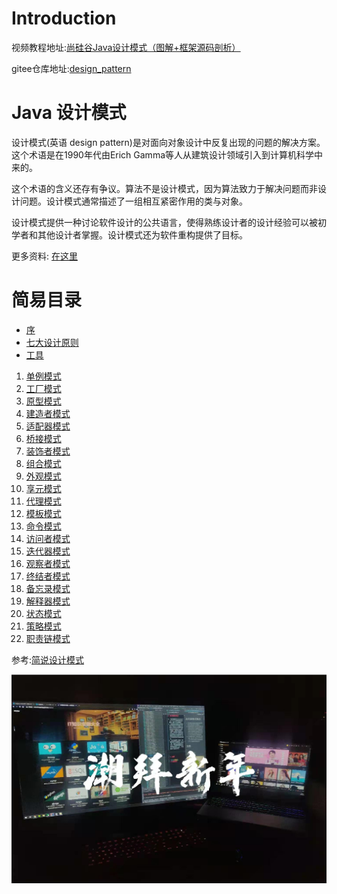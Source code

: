# Introduction



视频教程地址:[尚硅谷Java设计模式（图解+框架源码剖析）](https://www.bilibili.com/video/BV1G4411c7N4)

gitee仓库地址:[design_pattern](https://gitee.com/victorfengming/design_pattern/)

# Java 设计模式

设计模式(英语 design pattern)是对面向对象设计中反复出现的问题的解决方案。这个术语是在1990年代由Erich Gamma等人从建筑设计领域引入到计算机科学中来的。

这个术语的含义还存有争议。算法不是设计模式，因为算法致力于解决问题而非设计问题。设计模式通常描述了一组相互紧密作用的类与对象。

设计模式提供一种讨论软件设计的公共语言，使得熟练设计者的设计经验可以被初学者和其他设计者掌握。设计模式还为软件重构提供了目标。


更多资料: [在这里](http://victorfengming.gitee.io/course/)

# 简易目录

- [序](03_何时会用到设计模式.md)
- [七大设计原则](05_七大原则.md)
- [工具](23_UML相关.md)

1. [单例模式](29_单例_饿汉_静态常量.md)
2. [工厂模式](39_工厂模式_简单工厂模式.md)
3. [原型模式](49_原型模式_克隆羊.md)
4. [建造者模式](55_建造者模式_盖房子.md)
5. [适配器模式](./60_适配器模式_工作原理.md)
6. [桥接模式](./65_桥接模式_手机问题.md)
7. [装饰者模式](./71_装饰者模式_起步.md)
8. [组合模式](./77_组合模式_院校展示.md)
9. [外观模式](./81_外观模式_影院管理.md)   
10. [享元模式](./86_享元模式_网站外包.md)
12. [代理模式](91_代理模式_基本介绍.md)
13. [模板模式](./96_模板模式_工作原理.md)
14. [命令模式](./101_命令模式_工作原理.md)
15. [访问者模式](./106_访问者模式_歌手评分.md)
16. [迭代器模式](./111_迭代器模式_统一遍历问题.md)
17. [观察者模式](./117_观察者模式_天气预报.md)
18. [终结者模式](./123_终结者模式_智能家庭.md)
19. [备忘录模式](./127_备忘录模式_游戏角色.md)
20. [解释器模式](./131_解释器模式_计算求值.md)
21. [状态模式](./136_状态模式_先看原理.md)
22. [策略模式](./140_策略模式_鸭子问题.md)
23. [职责链模式](./145_职责链模式_采购审批.md)   

参考:[简说设计模式](https://www.cnblogs.com/adamjwh/category/1215890.html)

![](./img/QQ截图20210209164627.png)